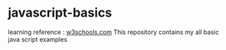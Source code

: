 # javascript-basics

learning reference : <a href="https://www.w3schools.com/js/default.asp">w3schools.com</a>
This repository contains my all basic java script examples
